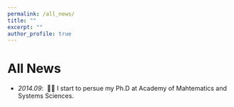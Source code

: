 ```yaml
---
permalink: /all_news/
title: ""
excerpt: ""
author_profile: true
---
```



# All News

- *2014.09*: &nbsp;🎉🎉 I start to persue my Ph.D at Academy of Mahtematics and Systems Sciences. 
